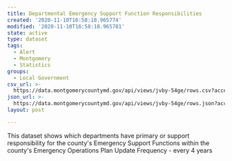 ```yaml
---
title: Departmental Emergency Support Function Responsibilities
created: '2020-11-10T16:58:18.965774'
modified: '2020-11-10T16:58:18.965781'
state: active
type: dataset
tags:
  - Alert
  - Montgomery
  - Statistics
groups:
  - Local Government
csv_url: >-
  https://data.montgomerycountymd.gov/api/views/jvby-54ge/rows.csv?accessType=DOWNLOAD
json_url: >-
  https://data.montgomerycountymd.gov/api/views/jvby-54ge/rows.json?accessType=DOWNLOAD
layout: post

---
```

This dataset shows which departments have primary or support responsibility for the county's Emergency Support Functions within the county's Emergency Operations Plan 
Update Frequency - every 4 years
